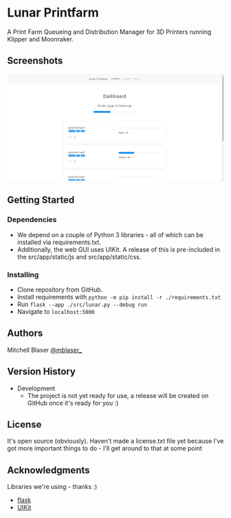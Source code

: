 # Lunar Printfarm

A Print Farm Queueing and Distribution Manager for 3D Printers running Klipper and Moonraker.

## Screenshots

![Print Queue Page](/readme/screenshot01.png?raw=true)

## Getting Started

### Dependencies

* We depend on a couple of Python 3 libraries - all of which can be installed via requirements.txt.
* Additionally, the web GUI uses UIKit. A release of this is pre-included in the src/app/static/js and src/app/static/css.

### Installing

* Clone repository from GitHub.
* Install requirements with `python -m pip install -r ./requirements.txt`
* Run `flask --app ./src/lunar.py --debug run`
* Navigate to `localhost:5000`

## Authors

Mitchell Blaser
[@mblaser_](https://twitter.com/mblaser_)

## Version History

* Development
    * The project is not yet ready for use, a release will be created on GitHub once it's ready for you :)

## License

It's open source (obviously). Haven't made a license.txt file yet because I've got more important things to do - I'll get around to that at some point

## Acknowledgments

Libraries we're using - thanks :)
* [flask](https://github.com/pallets/flask)
* [UIKit](https://github.com/uikit/uikit)
